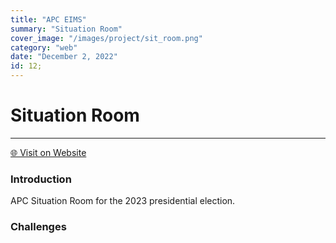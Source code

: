 ```yaml
---
title: "APC EIMS"
summary: "Situation Room"
cover_image: "/images/project/sit_room.png"
category: "web"
date: "December 2, 2022"
id: 12;
---
```


# Situation Room

---

[🌐 Visit on Website](https://apcsituationroom.com/)

### Introduction

APC Situation Room for the 2023 presidential election.

### Challenges

